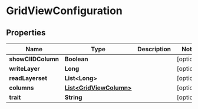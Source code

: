 

# GridViewConfiguration


## Properties

Name | Type | Description | Notes
------------ | ------------- | ------------- | -------------
**showCIIDColumn** | **Boolean** |  |  [optional]
**writeLayer** | **Long** |  |  [optional]
**readLayerset** | **List&lt;Long&gt;** |  |  [optional]
**columns** | [**List&lt;GridViewColumn&gt;**](GridViewColumn.md) |  |  [optional]
**trait** | **String** |  |  [optional]



